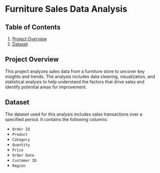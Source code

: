 # Furniture Sales Data Analysis

## Table of Contents
1. [Project Overview](#project-overview)
2. [Dataset](#dataset)

## Project Overview
This project analyzes sales data from a furniture store to uncover key insights and trends. The analysis includes data cleaning, visualization, and statistical analysis to help understand the factors that drive sales and identify potential areas for improvement.

## Dataset
The dataset used for this analysis includes sales transactions over a specified period. It contains the following columns:
- `Order ID`
- `Product`
- `Category`
- `Quantity`
- `Price`
- `Order Date`
- `Customer ID`
- `Region`

